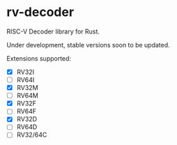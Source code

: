 # rv-decoder
RISC-V Decoder library for Rust.

Under development, stable versions soon to be updated.

Extensions supported:
- [x] RV32I
- [ ] RV64I
- [x] RV32M
- [ ] RV64M
- [x] RV32F
- [ ] RV64F
- [x] RV32D
- [ ] RV64D
- [ ] RV32/64C
